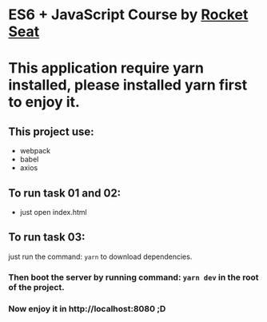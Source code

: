 # ES6 + JavaScript Course by [Rocket Seat](https://rocketseat.com.br/) 

# This application require yarn installed, please installed yarn first to enjoy it.

## This project use:
* webpack
* babel
* axios

## To run task 01 and 02: 
* just open index.html

## To run task 03: 
just run the command: ```yarn``` to download dependencies. 

### Then boot the server by running command: ```yarn dev``` in the root of the project.

### Now enjoy it in http://localhost:8080 ;D
